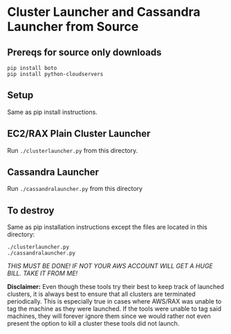 # Cluster Launcher and Cassandra Launcher from Source

## Prereqs for source only downloads

    pip install boto
    pip install python-cloudservers

## Setup

Same as pip install instructions.

## EC2/RAX Plain Cluster Launcher

Run `./clusterlauncher.py` from this directory.

## Cassandra Launcher

Run `./cassandralauncher.py` from this directory

## To destroy

Same as pip installation instructions except the files are located in this directory:

    ./clusterlauncher.py
    ./cassandralauncher.py

_THIS MUST BE DONE! IF NOT YOUR AWS ACCOUNT WILL GET A HUGE BILL. TAKE IT FROM ME!_

**Disclaimer:** Even though these tools try their best to keep track of launched clusters,
it is always best to ensure that all clusters are terminated periodically. This is especially
true in cases where AWS/RAX was unable to tag the machine as they were launched. If the tools
were unable to tag said machines, they will forever ignore them since we would rather not even
present the option to kill a cluster these tools did not launch.
